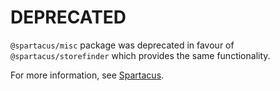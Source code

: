 # DEPRECATED

`@spartacus/misc` package was deprecated in favour of `@spartacus/storefinder` which provides the same functionality.

For more information, see [Spartacus](https://github.com/SAP/spartacus).
